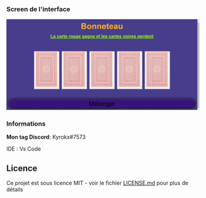 ### Screen de l'interface

![Alt text](demo.jpg)

### Informations


**Mon tag Discord**: Kyrokx#7573

IDE : Vs Code

## Licence

Ce projet est sous licence MIT - voir le fichier [LICENSE.md](LICENCE.md) pour plus de détails